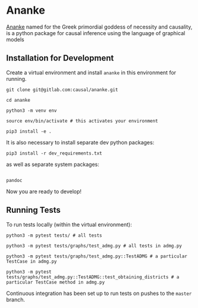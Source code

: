 # Ananke

[Ananke](https://en.wikipedia.org/wiki/Ananke) named for the Greek
primordial goddess of necessity and causality, is a python package for
causal inference using the language of graphical models

## Installation for Development

Create a virtual environment and install `ananke` in this environment for running.
```{bash}
git clone git@gitlab.com:causal/ananke.git

cd ananke

python3 -m venv env

source env/bin/activate # this activates your environment

pip3 install -e .
```

It is also necessary to install separate dev python packages:
```{bash}
pip3 install -r dev_requirements.txt
```

as well as separate system packages:

```{bash}

pandoc
```
Now you are ready to develop!

## Running Tests
To run tests locally (within the virtual environment):
```{bash}
python3 -m pytest tests/ # all tests

python3 -m pytest tests/graphs/test_admg.py # all tests in admg.py

python3 -m pytest tests/graphs/test_admg.py::TestADMG # a particular TestCase in admg.py

python3 -m pytest tests/graphs/test_admg.py::TestADMG::test_obtaining_districts # a particular TestCase method in admg.py
```

Continuous integration has been set up to run tests on pushes to the `master` branch.
